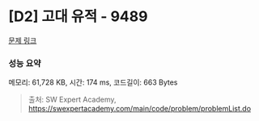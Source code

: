 # [D2] 고대 유적 - 9489 

[문제 링크](https://swexpertacademy.com/main/code/problem/problemDetail.do?contestProbId=AXAd8-d6MRoDFARP) 

### 성능 요약

메모리: 61,728 KB, 시간: 174 ms, 코드길이: 663 Bytes



> 출처: SW Expert Academy, https://swexpertacademy.com/main/code/problem/problemList.do